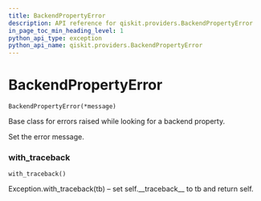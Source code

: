 ```yaml
---
title: BackendPropertyError
description: API reference for qiskit.providers.BackendPropertyError
in_page_toc_min_heading_level: 1
python_api_type: exception
python_api_name: qiskit.providers.BackendPropertyError
---
```


# BackendPropertyError

<span id="qiskit.providers.BackendPropertyError" />

`BackendPropertyError(*message)`

Base class for errors raised while looking for a backend property.

Set the error message.

### with\_traceback

<span id="qiskit.providers.BackendPropertyError.with_traceback" />

`with_traceback()`

Exception.with\_traceback(tb) – set self.\_\_traceback\_\_ to tb and return self.

